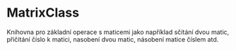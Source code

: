 # MatrixClass
Knihovna pro základní operace s maticemi jako například sčítání dvou matic, přičítání číslo k matici, nasobení dvou matic,
násobení matice číslem atd.
